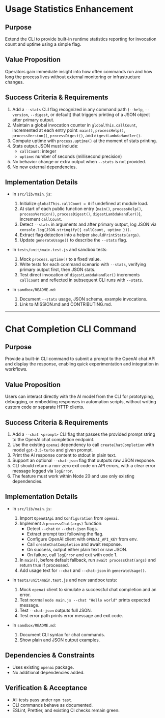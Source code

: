 # Usage Statistics Enhancement

## Purpose
Extend the CLI to provide built-in runtime statistics reporting for invocation count and uptime using a simple flag.

## Value Proposition
Operators gain immediate insight into how often commands run and how long the process lives without external monitoring or infrastructure changes.

## Success Criteria & Requirements
1. Add a `--stats` CLI flag recognized in any command path (`--help`, `--version`, `--digest`, or default) that triggers printing of a JSON object after primary output.
2. Maintain a global invocation counter in `globalThis.callCount`, incremented at each entry point: `main()`, `processHelp()`, `processVersion()`, `processDigest()`, and `digestLambdaHandler()`.
3. Compute uptime with `process.uptime()` at the moment of stats printing.
4. Stats output JSON must include:
   - `callCount`: integer
   - `uptime`: number of seconds (millisecond precision)
5. No behavior change or extra output when `--stats` is not provided.
6. No new external dependencies.

## Implementation Details
- In `src/lib/main.js`:
  1. Initialize `globalThis.callCount = 0` if undefined at module load.
  2. At start of each public function entry (`main()`, `processHelp()`, `processVersion()`, `processDigest()`, `digestLambdaHandler()`), increment `callCount`.
  3. Detect `--stats` in arguments and after primary output, log JSON via `console.log(JSON.stringify({ callCount, uptime }))`.
  4. Extract flag detection into a helper `shouldPrintStats(args)`.
  5. Update `generateUsage()` to describe the `--stats` flag.

- In `tests/unit/main.test.js` and sandbox tests:
  1. Mock `process.uptime()` to a fixed value.
  2. Write tests for each command scenario with `--stats`, verifying primary output first, then JSON stats.
  3. Test direct invocation of `digestLambdaHandler()` increments `callCount` and reflected in subsequent CLI runs with `--stats`.

- In `sandbox/README.md`:
  1. Document `--stats` usage, JSON schema, example invocations.
  2. Link to MISSION.md and CONTRIBUTING.md.

---

# Chat Completion CLI Command

## Purpose
Provide a built-in CLI command to submit a prompt to the OpenAI chat API and display the response, enabling quick experimentation and integration in workflows.

## Value Proposition
Users can interact directly with the AI model from the CLI for prototyping, debugging, or embedding responses in automation scripts, without writing custom code or separate HTTP clients.

## Success Criteria & Requirements
1. Add a `--chat <prompt>` CLI flag that passes the provided prompt string to the OpenAI chat completion endpoint.
2. Use the existing `openai` dependency to call `createChatCompletion` with model `gpt-3.5-turbo` and given prompt.
3. Print the AI response content to stdout in plain text.
4. Support an optional `--chat-json` flag that outputs raw JSON response.
5. CLI should return a non-zero exit code on API errors, with a clear error message logged via `logError`.
6. The feature must work within Node 20 and use only existing dependencies.

## Implementation Details
- In `src/lib/main.js`:
  1. Import `OpenAIApi` and `Configuration` from `openai`.
  2. Implement a `processChat(args)` function:
     - Detect `--chat` or `--chat-json` flags.
     - Extract prompt text following the flag.
     - Configure OpenAI client with `OPENAI_API_KEY` from env.
     - Call `createChatCompletion` and await response.
     - On success, output either plain text or raw JSON.
     - On failure, call `logError` and exit with code 1.
  3. In `main()`, before default fallback, run `await processChat(args)` and return true if processed.
  4. Add usage text for `--chat` and `--chat-json` in `generateUsage()`.

- In `tests/unit/main.test.js` and new sandbox tests:
  1. Mock `openai` client to simulate a successful chat completion and an error.
  2. Test normal `node main.js --chat "Hello world"` prints expected message.
  3. Test `--chat-json` outputs full JSON.
  4. Test error path prints error message and exit code.

- In `sandbox/README.md`:
  1. Document CLI syntax for chat commands.
  2. Show plain and JSON output examples.

## Dependencies & Constraints
- Uses existing `openai` package.
- No additional dependencies added.

## Verification & Acceptance
- All tests pass under `npm test`.
- CLI commands behave as documented.
- ESLint, Prettier, and existing CI checks remain green.